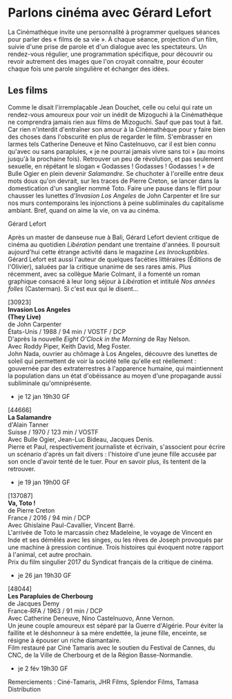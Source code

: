 # Parlons cinéma avec Gérard Lefort

La Cinémathèque invite une personnalité à programmer quelques séances pour parler des « films de sa vie ». À chaque séance, projection d'un film, suivie d'une prise de parole et d'un dialogue avec les spectateurs. Un rendez-vous régulier, une programmation spécifique, pour découvrir ou revoir autrement des images que l'on croyait connaître, pour écouter chaque fois une parole singulière et échanger des idées.

## Les films

Comme le disait l'irremplaçable Jean Douchet, celle ou celui qui rate un rendez-vous amoureux pour voir un inédit de Mizoguchi à la Cinémathèque ne comprendra jamais rien aux films de Mizoguchi. Sauf que pas tout à fait. Car rien n'interdit d'entraîner son amour à la Cinémathèque pour y faire bien des choses dans l'obscurité en plus de regarder le film. S'embrasser en larmes tels Catherine Deneuve et Nino Castelnuovo, car il est bien connu qu'avec ou sans parapluies, « je ne pourrai jamais vivre sans toi » (au moins jusqu'à la prochaine fois). Retrouver un peu de révolution, et pas seulement sexuelle, en répétant le slogan « Godasses ! Godasses ! Godasses ! » de Bulle Ogier en plein devenir _Salamandre_. Se chuchoter à l'oreille entre deux mots doux qu'on devrait, sur les traces de Pierre Creton, se lancer dans la domestication d'un sanglier nommé Toto. Faire une pause dans le flirt pour chausser les lunettes d'_Invasion Los Angeles_ de John Carpenter et lire sur nos murs contemporains les injonctions à peine subliminales du capitalisme ambiant. Bref, quand on aime la vie, on va au cinéma.

Gérard Lefort

Après un master de danseuse nue à Bali, Gérard Lefort devient critique de cinéma au quotidien _Libération_ pendant une trentaine d'années. Il poursuit aujourd'hui cette étrange activité dans le magazine _Les Inrockuptibles_. Gérard Lefort est aussi l'auteur de quelques facéties littéraires (Éditions de l'Olivier), saluées par la critique unanime de ses rares amis. Plus récemment, avec sa collègue Marie Colmant, il a fomenté un roman graphique consacré à leur long séjour à _Libération_ et intitulé _Nos années folles_ (Casterman). Si c'est eux qui le disent...

[30923]  
**Invasion Los Angeles**  
**(They Live)**  
de John Carpenter  
États-Unis / 1988 / 94 min / VOSTF / DCP  
D'après la nouvelle _Eight O'Clock in the Morning_ de Ray Nelson.  
Avec Roddy Piper, Keith David, Meg Foster.  
John Nada, ouvrier au chômage à Los Angeles, découvre des lunettes de soleil qui permettent de voir la société telle qu'elle est réellement : gouvernée par des extraterrestres à l'apparence humaine, qui maintiennent la population dans un état d'obéissance au moyen d'une propagande aussi subliminale qu'omniprésente.

- je 12 jan 19h30 GF

[44666]  
**La Salamandre**  
d'Alain Tanner  
Suisse / 1970 / 123 min / VOSTF  
Avec Bulle Ogier, Jean-Luc Bideau, Jacques Denis.  
Pierre et Paul, respectivement journaliste et écrivain, s'associent pour écrire un scénario d'après un fait divers : l'histoire d'une jeune fille accusée par son oncle d'avoir tenté de le tuer. Pour en savoir plus, ils tentent de la retrouver.

- je 19 jan 19h00 GF

[137087]  
**Va, Toto !**  
de Pierre Creton  
France / 2016 / 94 min / DCP  
Avec Ghislaine Paul-Cavallier, Vincent Barré.  
L'arrivée de Toto le marcassin chez Madeleine, le voyage de Vincent en Inde et ses démêlés avec les singes, ou les rêves de Joseph provoqués par une machine à pression continue. Trois histoires qui évoquent notre rapport à l'animal, cet autre prochain.  
Prix du film singulier 2017 du Syndicat français de la critique de cinéma.

- je 26 jan 19h30 GF

[48044]  
**Les Parapluies de Cherbourg**  
de Jacques Demy  
France-RFA / 1963 / 91 min / DCP  
Avec Catherine Deneuve, Nino Castelnuovo, Anne Vernon.  
Un jeune couple amoureux est séparé par la Guerre d'Algérie. Pour éviter la faillite et le déshonneur à sa mère endettée, la jeune fille, enceinte, se résigne à épouser un riche diamantaire.  
Film restauré par Ciné Tamaris avec le soutien du Festival de Cannes, du CNC, de la Ville de Cherbourg et de la Région Basse-Normandie.

- je 2 fév 19h30 GF

Remerciements : Ciné-Tamaris, JHR Films, Splendor Films, Tamasa Distribution